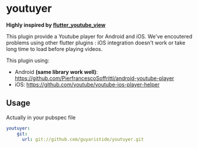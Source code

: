 # youtuyer

__Highly inspired by [flutter_youtube_view](https://github.com/hoanglm4/flutter_youtube_view)__

This plugin provide a Youtube player for Android and iOS. We've encoutered problems using other flutter plugins : iOS integration doesn't work or take long time to load before playing videos. 

This plugin using:

* Android __(same library work well)__: https://github.com/PierfrancescoSoffritti/android-youtube-player 
* iOS: https://github.com/youtube/youtube-ios-player-helper

## Usage

Actually in your pubspec file

```yml
youtuyer:
    git:
      url: git://github.com/guyaristide/youtuyer.git
```


